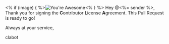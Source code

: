 <% if (image) { %>![You're Awesome](http://24.media.tumblr.com/tumblr_mc17h9yIdO1rj9qh8o1_1280.jpg)<% } %>
Hey @<%= sender %>,
Thank you for signing the **C**ontributor **L**icense **A**greement. This Pull Request is ready to go!

Always at your service,

clabot
